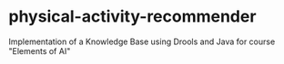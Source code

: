 # physical-activity-recommender
Implementation of a Knowledge Base using Drools and Java for course "Elements of AI"
